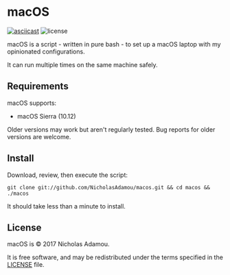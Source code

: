 macOS
======

[![asciicast](https://asciinema.org/a/102862.png)](https://asciinema.org/a/102862)
![license](https://img.shields.io/apm/l/vim-mode.svg)

macOS is a script - written in pure bash - to set up a macOS laptop with my opinionated configurations.

It can run multiple times on the same machine safely.

Requirements
------------

macOS supports:

* macOS Sierra (10.12)

Older versions may work but aren't regularly tested. Bug reports for older
versions are welcome.

Install
-------

Download, review, then execute the script:

```
git clone git://github.com/NicholasAdamou/macos.git && cd macos && ./macos
```

It should take less than a minute to install.

License
-------

macOS is © 2017 Nicholas Adamou.

It is free software, and may be redistributed under the terms specified in the [LICENSE] file.

[LICENSE]: LICENSE

